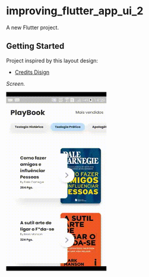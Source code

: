 # improving_flutter_app_ui_2

A new Flutter project.

## Getting Started

Project inspired by this layout design:

- [Credits Disign](https://www.uplabs.com/posts/book-reading-app-design)

*Screen.*

![Screen project gif](https://github.com/rafaelbatistaroque/improving_flutter_app_ui_2/blob/master/export/gif-project.gif)

